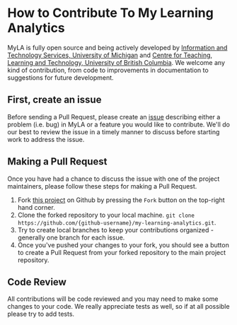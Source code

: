 # How to Contribute To My Learning Analytics
MyLA is fully open source and being actively developed by [Information and Technology Services, University of Michigan](https://its.umich.edu/) and [Centre for Teaching, Learning and Technology, University of British Columbia](https://ctlt.ubc.ca/). We welcome any kind of contribution, from code to improvements in documentation to suggestions for future development.

## First, create an issue
Before sending a Pull Request, please create an [issue](https://github.com/tl-its-umich-edu/my-learning-analytics/issues/new) describing either a problem (i.e. bug) in MyLA or a feature you would like to contribute. We'll do our best to review the issue in a timely manner to discuss before starting work to address the issue.

## Making a Pull Request
Once you have had a chance to discuss the issue with one of the project maintainers, please follow these steps for making a Pull Request.

1. Fork [this project](https://github.com/tl-its-umich-edu/my-learning-analytics) on Github by pressing the `Fork` button on the top-right hand corner.
1. Clone the forked repository to your local machine. `git clone https://github.com/{github-username}/my-learning-analytics.git`.
1. Try to create local branches to keep your contributions organized - generally one branch for each issue.
1. Once you've pushed your changes to your fork, you should see a button to create a Pull Request from your forked repository to the main project repository.

## Code Review
All contributions will be code reviewed and you may need to make some changes to your code. We really appreciate tests as well, so if at all possible please try to add tests.
